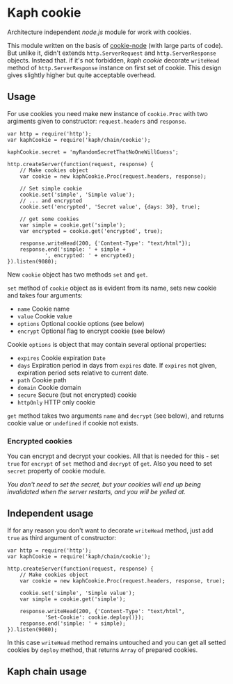 # Kaph cookie

Architecture independent *node.js* module for work with cookies.

This module written on the basis of 
[cookie-node](https://github.com/jed/cookie-node) (with large parts of code). 
But unlike it, didn't extends `http.ServerRequest` and 
`http.ServerResponse` objects. Instead that. if it's not forbidden, *kaph 
cookie* decorate `writeHead` method of `http.ServerResponse` instance on first 
set of cookie. This design gives slightly higher but quite acceptable overhead.

## Usage

For use cookies you need make new instance of `cookie.Proc` with two 
argiments given to constructor: `request.headers` and `response`.

    var http = require('http');
    var kaphCookie = require('kaph/chain/cookie');
    
    kaphCookie.secret = 'myRandomSecretThatNoOneWillGuess';
    
    http.createServer(function(request, response) {
        // Make cookies object
        var cookie = new kaphCookie.Proc(request.headers, response);
        
        // Set simple cookie
        cookie.set('simple', 'Simple value');
        // ... and encrypted
        cookie.set('encrypted', 'Secret value', {days: 30}, true);
        
        // get some cookies
        var simple = cookie.get('simple');
        var encrypted = cookie.get('encrypted', true);
        
        response.writeHead(200, {'Content-Type': "text/html"});    
        response.end('simple: ' + simple + 
                ', encrypted: ' + encrypted);
    }).listen(9080);

New `cookie` object has two methods `set` and `get`.

`set` method of `cookie` object as is evident from its name, sets new cookie 
and takes four arguments: 

* `name` Cookie name
* `value` Cookie value
* `options` Optional cookie options (see below)
* `encrypt` Optional flag to encrypt cookie (see below)

Cookie `options` is object that may contain several optional properties:

* `expires` Cookie expiration `Date`
* `days` Expiration period in days from `expires` date. If `expires` not given,
  expiration period sets relative to current date.
* `path` Cookie path
* `domain` Cookie domain
* `secure` Secure (but not encrypted) cookie
* `httpOnly` HTTP only cookie

`get` method takes two arguments `name` and `decrypt` (see below), and returns
cookie value or `undefined` if cookie not exists.

### Encrypted cookies

You can encrypt and decrypt your cookies. All that is needed for this - set 
`true` for `encrypt` of `set` method and `decrypt` of `get`. Also you need to
set `secret` property of cookie module.

*You don't need to set the secret, but your cookies will end up being 
invalidated when the server restarts, and you will be yelled at.*

## Independent usage

If for any reason you don't want to decorate `writeHead` method, just add 
`true` as third argument of constructor:

    var http = require('http');
    var kaphCookie = require('kaph/chain/cookie');
    
    http.createServer(function(request, response) {
        // Make cookies object
        var cookie = new kaphCookie.Proc(request.headers, response, true);
        
        cookie.set('simple', 'Simple value');
        var simple = cookie.get('simple');
        
        response.writeHead(200, {'Content-Type': "text/html",
                'Set-Cookie': cookie.deploy()});    
        response.end('simple: ' + simple);
    }).listen(9080);
    
In this case `writeHead` method remains untouched and you can get all setted 
cookies by `deploy` method, that returns `Array` of prepared cookies.
    
## Kaph chain usage


